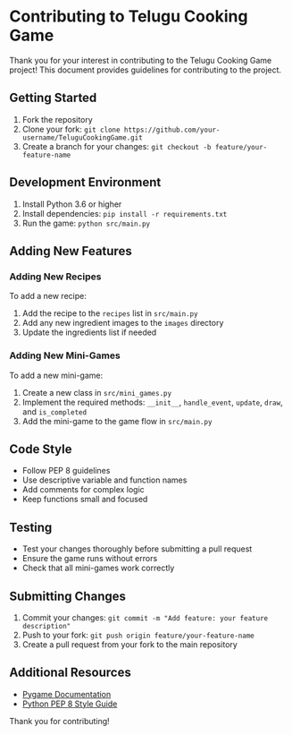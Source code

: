 # Contributing to Telugu Cooking Game

Thank you for your interest in contributing to the Telugu Cooking Game project! This document provides guidelines for contributing to the project.

## Getting Started

1. Fork the repository
2. Clone your fork: `git clone https://github.com/your-username/TeluguCookingGame.git`
3. Create a branch for your changes: `git checkout -b feature/your-feature-name`

## Development Environment

1. Install Python 3.6 or higher
2. Install dependencies: `pip install -r requirements.txt`
3. Run the game: `python src/main.py`

## Adding New Features

### Adding New Recipes

To add a new recipe:

1. Add the recipe to the `recipes` list in `src/main.py`
2. Add any new ingredient images to the `images` directory
3. Update the ingredients list if needed

### Adding New Mini-Games

To add a new mini-game:

1. Create a new class in `src/mini_games.py`
2. Implement the required methods: `__init__`, `handle_event`, `update`, `draw`, and `is_completed`
3. Add the mini-game to the game flow in `src/main.py`

## Code Style

- Follow PEP 8 guidelines
- Use descriptive variable and function names
- Add comments for complex logic
- Keep functions small and focused

## Testing

- Test your changes thoroughly before submitting a pull request
- Ensure the game runs without errors
- Check that all mini-games work correctly

## Submitting Changes

1. Commit your changes: `git commit -m "Add feature: your feature description"`
2. Push to your fork: `git push origin feature/your-feature-name`
3. Create a pull request from your fork to the main repository

## Additional Resources

- [Pygame Documentation](https://www.pygame.org/docs/)
- [Python PEP 8 Style Guide](https://www.python.org/dev/peps/pep-0008/)

Thank you for contributing!
